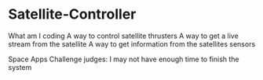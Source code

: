 Satellite-Controller
====================
What am I coding 
A way to control satellite thrusters
A way to get a live stream from the satellite 
A way to get information from the satellites sensors


Space Apps Challenge judges:
I may not have enough time to finish the system

